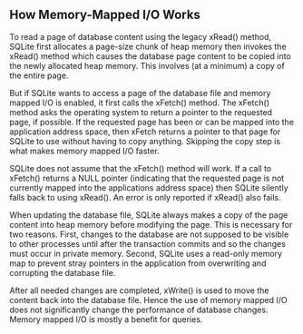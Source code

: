 ## How Memory\-Mapped I/O Works


To read a page of database content using the legacy xRead() method,
SQLite first allocates a page\-size chunk of heap memory then invokes
the xRead() method which causes the database page content to be copied
into the newly allocated heap memory. This involves (at a minimum)
a copy of the entire page.


But if SQLite wants to access a page of the database file and
memory mapped I/O is enabled, it first calls the xFetch() method.
The xFetch() method asks the operating system to return a pointer to
the requested page, if possible. If the requested page has been or
can be mapped into the application address space, then xFetch returns
a pointer to that page for SQLite to use without having to copy anything.
Skipping the copy step is what makes memory mapped I/O faster.


SQLite does not assume that the xFetch() method will work. If
a call to xFetch() returns a NULL pointer (indicating that the requested
page is not currently mapped into the applications address space) then
SQLite silently falls back to using xRead(). An error is only reported
if xRead() also fails.


When updating the database file, SQLite always makes a copy of the
page content into heap memory before modifying the page. This is necessary
for two reasons. First, changes to the database
are not supposed to be visible to other processes until
after the transaction commits and so the changes must occur in private memory.
Second, SQLite uses a read\-only memory map to prevent stray pointers in the 
application from overwriting and corrupting the database file.


After all needed changes are completed, xWrite() is used to move the content
back into the database file.
Hence the use of memory mapped I/O does not significantly change the
performance of database changes.
Memory mapped I/O is mostly a benefit for queries.


